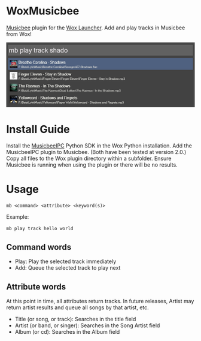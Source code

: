 # WoxMusicbee
[Musicbee](http://getmusicbee.com/) plugin for the [Wox Launcher](https://www.getwox.com/). Add and play tracks in Musicbee from Wox!

![Screenshot of Wox Musicbee](https://raw.githubusercontent.com/lylebrown/WoxMusicbee/master/Screenshot.png)

# Install Guide

Install the [MusicbeeIPC](http://getmusicbee.com/forum/index.php?topic=11492.0) Python SDK in the Wox Python installation. Add the MusicbeeIPC plugin to Musicbee. (Both have been tested at version 2.0.) Copy all files to the Wox plugin directory within a subfolder. Ensure Musicbee is running when using the plugin or there will be no results.

# Usage

    mb <command> <attribute> <keyword(s)>

Example:

    mb play track hello world

## Command words
- Play: Play the selected track immediately
- Add: Queue the selected track to play next

## Attribute words
At this point in time, all attributes return tracks. In future releases, Artist may return artist results and queue all songs by that artist, etc.

- Title (or song, or track): Searches in the title field
- Artist (or band, or singer): Searches in the Song Artist field
- Album (or cd): Searches in the Album field
